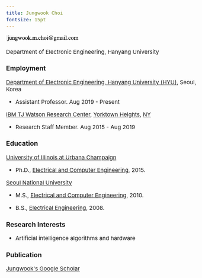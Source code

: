 ```yaml
---
title: Jungwook Choi
fontsize: 15pt
---
```


<style type="text/css">

body, td {
   font-size: 15px;
}
pre {
  font-size: 15px
}
</style>

<!-- jungwook.m.choi@gmail.com   -->
<img src="email.png" width="200" />  

<!-- ![](email.png){ width=20% } -->

Department of Electronic Engineering, Hanyang University

<!-- I am an assistant professor at the [Department of Statistics](http://shb.skku.edu/stat/), [Sungkyunkwan University (SKKU)](http://www.skku.edu/eng_home/index.jsp). Before joining SKKU, I worked as a statistician at [IBM TJ Watson Research Center](http://www.research.ibm.com/labs/watson/index.shtml). I'm interested in developing new statistical methodologies for solving problems in industry and engineering -- in the area of design and analysis of computer experiments, remote-sensing technology, wireless sensor networks and IoT.  -->



### Employment

[Department of Electronic Engineering, Hanyang University (HYU)](http://electronic.hanyang.ac.kr/en/index.php), Seoul, Korea

- Assistant Professor. Aug 2019 - Present

[IBM TJ Watson Research Center](http://www.research.ibm.com/labs/watson/index.shtml), [Yorktown Heights](https://goo.gl/maps/XJVGy1Rk8U82), [NY](http://www.ny.gov)

- Research Staff Member.  Aug 2015 - Aug 2019

### Education

[University of Illinois at Urbana Champaign](https://illinois.edu/)  

- Ph.D., [Electrical and Computer Engineering](https://ece.illinois.edu), 2015.

[Seoul National University](https://illinois.edu/)  

- M.S.,  [Electrical and Computer Engineering](http://ee.snu.ac.kr/en), 2010.

- B.S.,  [Electrical Engineering](http://ee.snu.ac.kr/en), 2008.

### Research Interests

* Artificial intelligence algorithms and hardware

### Publication
[Jungwook's Google Scholar](https://scholar.google.com/citations?hl=ko&user=YPT98zwAAAAJ&view_op=list_works&sortby=pubdate)


<!-- ### Honors

* [Statistics in Physical Engineering Sciences Award](http://www.amstat.org/ASA/Your-Career/Awards/Statistics-in-Physical-Engineering-Sciences-Award.aspx), [American Statistical Society](http://www.amstat.org), 2018.
* Career Development Award, [Korean International Statistical Society](https://statkiss.org), 2016.
* [Army Commendation Medal](https://www.govinfo.gov/content/pkg/CFR-2008-title32-vol3/xml/CFR-2008-title32-vol3-sec578-20.xml), United States Department of the Army, 2004. -->


<!-- ### Publication

#### Statistics Journals
1. Zhang, Q. and  Hwang, Y. (2019+). Sequential Model-based Optimization for Continuous Inputs with Finite Decision Space. *Technometrics*. to appear.
1. Sun, F., Gramacy, R. B., Haaland, B., Lu, S. and Hwang, Y. (2019).
[Synthesizing Simulation and Field Data of Solar Irradiance](https://onlinelibrary.wiley.com/doi/full/10.1002/sam.11414). *Statistical Analysis and Data Mining*, **12**, 311-324. preprint on [arXiv:1806.05131](https://arxiv.org/abs/1806.05131).
1. Xu, X., Hwang, Y., Kim, T., Wang, F., Wang, X., Chien, P. (2019+). [Level-expansion: A Statistical Sequential Design Methodology with Application to Nanomaterial Synthesis](https://www.tandfonline.com/doi/full/10.1080/00224065.2019.1571335). *Journal of Quality Technology*, to appear.
1. Hwang, Y., Kim, H., Chang, W., Yeo, K. and Kim, Y. (2019). [Bayesian Pollution Source Identification via an Inverse Physics Model](https://www.sciencedirect.com/science/article/pii/S0167947318302822).  *Computational Statistics and Data Analysis*, **134**, 76-92.
1. Hwang, Y., Lu, S. and J. Kim (2018). [Bottom-up Estimation and Top-down Prediction: Solar Energy Prediction Combining Information from Multiple Sources](http://dx.doi.org/10.1214/18-AOAS1145). *Annals of Applied Statistics*, **12**, 2096-2120.
1. Hwang, Y., Barut, E., and Yeo, K. (2018). [Statistical-physical Estimation of Pollution Emission](http://www3.stat.sinica.edu.tw/statistica/J28N2/J28N217/J28N217.html). *Statistica Sinica*, **28**, 921-940.
1. Hwang, Y., Wright, S., and Hanlon, B. (2017). [Estimation and Testing Problems in Auditory Neuroscience via Clustering.](http://onlinelibrary.wiley.com/doi/10.1111/biom.12652/full) *Biometrics*,
**73**, 1010–1017.
1. Hwang, Y., He, X. and Qian, P. Z. G. (2016). [Sliced Orthogonal Array Based Latin Hypercube Designs.](http://www.tandfonline.com/doi/abs/10.1080/00401706.2014.993092) *Technometrics*, **58**, 50–61.
1. Liu, X., Yeo, K., Hwang, Y., Singh, J. and Kalagnanam, J. (2016). [A Statistical Modeling Approach for Air Quality Data Based on Physical Dispersion Processes and Its Application to Ozone Modeling.](http://projecteuclid.org/euclid.aoas/1469199892) *Annals of Applied Statistics*, **10**, 756–785.
1. Jiang, H., Schörgendorfer, A., Hwang, Y. and Amemiya, Y. (2015). [A Practical Approach to Spatio-Temporal Analysis.](http://www.jstor.org/stable/24311021) *Statistica Sinica*, **25**, 369-384.
1. Qian, P. Z. G., Ai, M., Hwang, Y., and Su, H. (2014). [Asymmetric Nested Lattice Samples.](http://www.tandfonline.com/doi/abs/10.1080/00401706.2013.800002) *Technometrics*, **56**, 46–54.


#### Collaborative

1. Lee, H. Kim, E., Baek, D., Hwang, Y., Kim, J., Lim, S., Sul, B. and Hong, B. (2019).
[The Role of Regular Physical Therapy on Spasticity in Children with Cerebral Palsy](https://www.e-arm.org/journal/view.php?number=4093). *Annals of Rehabilitation Medicine*, **43**, 289-296.
1. Yeo, K., Hwang, Y., Liu, X. and Kalagnanam, J. (2019). [Development of *hp*-inverse Model by Using Generalized Polynomial Chaos.](https://www.sciencedirect.com/science/article/pii/S0045782518306212?dgcid=author) *Computer Methods in Applied Mechanics and Engineering,* **347**, 1-20.
1. Cho, D. and  Hwang, Y. and Park, J. (2018). [More Buzz, More Vibes: Impact of Social Media on Concert Distribution](https://doi.org/10.1016/j.jebo.2018.09.012). *Journal of Economic Behavior & Organization*, **156**, 103-113.
1. Wright, S., Wallace, E. and Hwang, Y. and Maganti, R. (2016). [Seizure Phenotypes and Sleep–Wake Pattern of Seizures in KCNA1-null Mutant Mice.](http://www.sciencedirect.com/science/article/pii/S1525505015006538) *Epilepsy & Behavior*, **55**, 24–29.
1. Chae, Y. T., Horesh, R., Hwang, Y., Lee, Y. M. (2016). [Artificial Neural Network Model for Forecasting Sub-Hourly Electricity Usage in Commercial Buildings](http://www.sciencedirect.com/science/article/pii/S0378778815304102). *Energy and Buildings*, **111**, 184–194.
1. Wright, S., Hwang, Y., and Oertel, D. (2014). [Synaptic Transmission between End bulbs of Held and Bushy Cells in the Cochlear Nucleus of Mice with a Mutation in Otoferlin.](http://jn.physiology.org/content/112/12/3173) *Journal of Neurophysiology*, **112**, 3173–3188.
1. Hong, B., Ko, Y., Kim, J., Ok, E., Hwang, Y. and Kim, H. (2013). [Sternocleidomastoid Ultrasonography Data for Muscular Torticollis in Infants.](http://onlinelibrary.wiley.com/doi/10.1002/mus.23712/full) *Muscle & Nerve*, **48**, 100- 104.
1. Chung, H., Kong, E., Edwards, J., Weismer, G., Fourakis, M. and Hwang, Y. (2012). [Cross-linguistic Studies of Children’s and Adults’ Vowel Spaces.](http://asa.scitation.org/doi/abs/10.1121/1.3651823) *The Journal of the Acoustical Society of America*. **131**, 442–454.
1. Wang, F., Hwang, Y., Qian, P. Z. G. and Wang, X. (2010). [A Statistics-Guided Approach to Precise Characterization of Nanowire Morphology.](http://pubs.acs.org/doi/abs/10.1021/nn901530e) *ACS Nano*, **4**, 855–862. -->


<!-- ### Reports

1. Hwang, Y., Lee, E., Cho, D., Zhang, Q. (2018) A Simple Approach for Complex Data Using Spline-based Multilevel Model.
1. Qian, P., Amemiya, Y.,  Hwang, Y. (2017). A Structural Equation Method for Modeling Multivariate Data from Computer Experiments: with Application to Data Center Thermal Management. Under revision for *Technometrics*. -->

<!-- ### Teaching

* Introduction to Mathematical Statistics (STA2014) 2017F
* Design of Experiments (STA3026) 2018S
* Design and Analysis of Experiments (STA5031) 2018S
* Introduction to Statistical Computing -- with DataCamp (STA2016) 2018F, 2019S
* Large Scale Data Management and Visualization -- with DataCamp (STA3034) 2018F
* Statistical Consulting -- with DataCamp (STA5034) 2019S -->

<!-- ### Selected Presentations

* Department of Statistics, Inha  University, Incheon, Korea. 2019.
* Department of Statistics, Chung-Ang  University, Seoul, Korea. 2018.
* Department of Statistics, Seoul National University, Seoul, Korea. 2018.
* Tutorial on Industrial Statistics, International Conference on Consumer Electronics Asia. Jeju, Korea. 2018.
* The 2nd Pacific Rim Statistical Conference for Production Engineering, Seoul, Korea. 2016.
* Department of Statistics, Korea University, Seoul, Korea. 2016.
* Department of Industrial & System Engineering, KAIST, Daejeon, Korea. 2015.
* H. Milton Stewart School of Industrial & Systems Engineering, Georgia Institute of Technology, Atlanta, GA. 2015.
* Department of Industrial and Management Engineering, POSTECH. Pohang, Korea. 2014. -->

<!-- ### Research Grants

* NRF-2017R1C1B5075436 (PI, 2017-2020).
* NRF-2018M3A9E8021503 (Co-PI, 2018-2022).
* KOFAC-2018FBA0007 (Undergraduate Research Program, 2018F). -->

<!-- ### Patent

* Multi-model Blending (US20150347922 A1)
* Building Energy Consumption Forecasting Procedure Using Ambient Temperature, Enthalpy, Bias Corrected Weather Forecast and Outlier  Corrected Sensor Data (US20150331023)
* Parameter-dependent model-blending with multi-expert based machine learning and proxy sites (US20170017895 A1)
* Detection Algorithms for Distributed Emission Sources of Abnormal Events (US20170147927) -->

<!-- ### Consulting -->

<!-- * Statistical Model Building, IBM T. J. Watson Research Center, Aug 2018 - Present. -->


<!-- ### Membership

* [American Statistical Association](http://www.amstat.org)
* [Korean International Statistics Society](https://statkiss.org)
* [Korean Statistical Society](http://www.kss.or.kr)
* [INFORMS](https://www.informs.org) -->

<!-- ### Professional Service

Associate editor for [Applied Stochastic Models in Business and Industry](https://onlinelibrary.wiley.com/journal/15264025).
<!-- and [Communications for Statistical Applications and Methods](http://www.csam.or.kr/main.html).  -->

<!-- Referee for _Technometrics, Statistica Sinica, Journal of Nonparametric Statistics, Statistics and Probability Letters, PLOS ONE, SIAM/ASA Journal on Uncertainty Quantification._ -->

<!-- ```{r, echo=FALSE}
htmltools::includeHTML("analytics.html")
``` -->

<!-- ### Miscellaneous

- [Google Scholar profile](https://scholar.google.com/citations?user=pEdCzOQAAAAJ&hl=en)
- [Github](https://github.com/ydhwang)
- [Twitter](https://twitter.com/youngdeokhwang)
- [Links](links.html) -->
